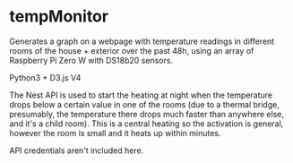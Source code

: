 # tempMonitor

Generates a graph on a webpage with temperature readings in different rooms of the house + exterior over the past 48h, using an array of Raspberry Pi Zero W with DS18b20 sensors.

Python3 + D3.js V4

The Nest API is used to start the heating at night when the temperature drops below a certain value in one of the rooms (due to a thermal bridge, presumably, the temperature there drops much faster than anywhere else, and it's a child room).
This is a central heating so the activation is general, however the room is small and it heats up within minutes.

API credentials aren't included here.
